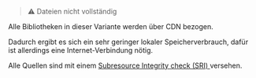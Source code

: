 > :warning: Dateien nicht vollständig


Alle Bibliotheken in dieser Variante werden über CDN bezogen.

Dadurch ergibt es sich ein sehr geringer lokaler Speicherverbrauch, dafür ist allerdings eine Internet-Verbindung nötig.

Alle Quellen sind mit einem [Subresource Integrity check (SRI) ](https://en.wikipedia.org/wiki/Subresource_Integrity) versehen.
